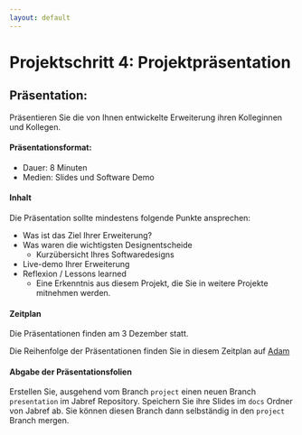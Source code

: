 ```yaml
---
layout: default
---
```

# Projektschritt 4: Projektpräsentation

## Präsentation:
Präsentieren Sie die von Ihnen entwickelte Erweiterung ihren Kolleginnen und Kollegen.

#### Präsentationsformat:

* Dauer: 8 Minuten
* Medien: Slides und Software Demo

#### Inhalt

Die Präsentation sollte mindestens folgende Punkte ansprechen:

* Was ist das Ziel Ihrer Erweiterung? 
* Was waren die wichtigsten Designentscheide
    * Kurzübersicht Ihres Softwaredesigns
* Live-demo Ihrer Erweiterung 
* Reflexion / Lessons learned
    * Eine Erkenntnis aus diesem Projekt, die Sie in weitere Projekte mitnehmen werden.

#### Zeitplan
Die Präsentationen finden am 3  Dezember statt. 

Die Reihenfolge der Präsentationen finden Sie in diesem Zeitplan auf [Adam](https://adam.unibas.ch/goto_adam_file_1928313_download.html) 

#### Abgabe der Präsentationsfolien

Erstellen Sie, ausgehend vom Branch ```project``` einen neuen Branch ```presentation``` im Jabref Repository. Speichern Sie ihre Slides im ```docs``` Ordner von Jabref ab. Sie können diesen Branch dann selbständig in den `project` Branch mergen.





